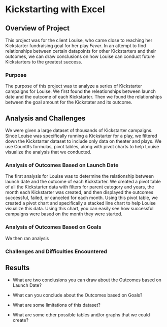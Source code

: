 # Kickstarting with Excel

## Overview of Project

This project was for the client Louise, who came close to reaching her Kickstarter fundraising goal for her play *Fever*. In an attempt to find relationships between certain datapoints for other Kickstarters and their outcomes, we can draw conclusions on how Louise can conduct future Kickstarters to the greatest success.

### Purpose

The purpose of this project was to analyze a series of Kickstarter campaigns for Louise. We first found the releationships between launch date and the outcome of each Kickstarter. Then we found the relationships between the goal amount for the Kickstater and its outcome.

## Analysis and Challenges

We were given a large dataset of thousands of Kickstarter campaigns. Since Louise was specifically running a Kickstarter for a play, we filtered down the Kickstarter dataset to include only data on theater and plays. We use CountIfs formulas, pivot tables, along with pivot charts to help Louise visualize the analysis that we conducted. 

### Analysis of Outcomes Based on Launch Date

The first analysis for Louise was to determine the relationship between launch date and the outcome of each Kickstarter. We created a pivot table of all the Kickstarter data with filters for parent category and years, the month each Kickstarter was created, and then displayed the outcomes successful, failed, or canceled for each month. Using this pivot table, we created a pivot chart and specifically a stacked line chart to help Louise visualize this data. Using this chart, you can easily see how successful campaigns were based on the month they were started.

### Analysis of Outcomes Based on Goals

We then ran analysis 

### Challenges and Difficulties Encountered

## Results

- What are two conclusions you can draw about the Outcomes based on Launch Date?

- What can you conclude about the Outcomes based on Goals?

- What are some limitations of this dataset?

- What are some other possible tables and/or graphs that we could create?
